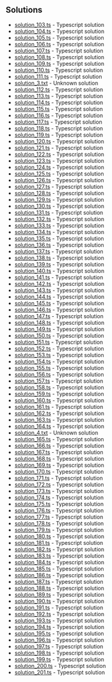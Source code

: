 

## Solutions

- [solution_103.ts](solution_103.ts) - Typescript solution
- [solution_104.ts](solution_104.ts) - Typescript solution
- [solution_105.ts](solution_105.ts) - Typescript solution
- [solution_106.ts](solution_106.ts) - Typescript solution
- [solution_107.ts](solution_107.ts) - Typescript solution
- [solution_108.ts](solution_108.ts) - Typescript solution
- [solution_109.ts](solution_109.ts) - Typescript solution
- [solution_110.ts](solution_110.ts) - Typescript solution
- [solution_111.ts](solution_111.ts) - Typescript solution
- [solution_3.txt](solution_3.txt) - Unknown solution
- [solution_112.ts](solution_112.ts) - Typescript solution
- [solution_113.ts](solution_113.ts) - Typescript solution
- [solution_114.ts](solution_114.ts) - Typescript solution
- [solution_115.ts](solution_115.ts) - Typescript solution
- [solution_116.ts](solution_116.ts) - Typescript solution
- [solution_117.ts](solution_117.ts) - Typescript solution
- [solution_118.ts](solution_118.ts) - Typescript solution
- [solution_119.ts](solution_119.ts) - Typescript solution
- [solution_120.ts](solution_120.ts) - Typescript solution
- [solution_121.ts](solution_121.ts) - Typescript solution
- [solution_122.ts](solution_122.ts) - Typescript solution
- [solution_123.ts](solution_123.ts) - Typescript solution
- [solution_124.ts](solution_124.ts) - Typescript solution
- [solution_125.ts](solution_125.ts) - Typescript solution
- [solution_126.ts](solution_126.ts) - Typescript solution
- [solution_127.ts](solution_127.ts) - Typescript solution
- [solution_128.ts](solution_128.ts) - Typescript solution
- [solution_129.ts](solution_129.ts) - Typescript solution
- [solution_130.ts](solution_130.ts) - Typescript solution
- [solution_131.ts](solution_131.ts) - Typescript solution
- [solution_132.ts](solution_132.ts) - Typescript solution
- [solution_133.ts](solution_133.ts) - Typescript solution
- [solution_134.ts](solution_134.ts) - Typescript solution
- [solution_135.ts](solution_135.ts) - Typescript solution
- [solution_136.ts](solution_136.ts) - Typescript solution
- [solution_137.ts](solution_137.ts) - Typescript solution
- [solution_138.ts](solution_138.ts) - Typescript solution
- [solution_139.ts](solution_139.ts) - Typescript solution
- [solution_140.ts](solution_140.ts) - Typescript solution
- [solution_141.ts](solution_141.ts) - Typescript solution
- [solution_142.ts](solution_142.ts) - Typescript solution
- [solution_143.ts](solution_143.ts) - Typescript solution
- [solution_144.ts](solution_144.ts) - Typescript solution
- [solution_145.ts](solution_145.ts) - Typescript solution
- [solution_146.ts](solution_146.ts) - Typescript solution
- [solution_147.ts](solution_147.ts) - Typescript solution
- [solution_148.ts](solution_148.ts) - Typescript solution
- [solution_149.ts](solution_149.ts) - Typescript solution
- [solution_150.ts](solution_150.ts) - Typescript solution
- [solution_151.ts](solution_151.ts) - Typescript solution
- [solution_152.ts](solution_152.ts) - Typescript solution
- [solution_153.ts](solution_153.ts) - Typescript solution
- [solution_154.ts](solution_154.ts) - Typescript solution
- [solution_155.ts](solution_155.ts) - Typescript solution
- [solution_156.ts](solution_156.ts) - Typescript solution
- [solution_157.ts](solution_157.ts) - Typescript solution
- [solution_158.ts](solution_158.ts) - Typescript solution
- [solution_159.ts](solution_159.ts) - Typescript solution
- [solution_160.ts](solution_160.ts) - Typescript solution
- [solution_161.ts](solution_161.ts) - Typescript solution
- [solution_162.ts](solution_162.ts) - Typescript solution
- [solution_163.ts](solution_163.ts) - Typescript solution
- [solution_164.ts](solution_164.ts) - Typescript solution
- [solution_4.txt](solution_4.txt) - Unknown solution
- [solution_165.ts](solution_165.ts) - Typescript solution
- [solution_166.ts](solution_166.ts) - Typescript solution
- [solution_167.ts](solution_167.ts) - Typescript solution
- [solution_168.ts](solution_168.ts) - Typescript solution
- [solution_169.ts](solution_169.ts) - Typescript solution
- [solution_170.ts](solution_170.ts) - Typescript solution
- [solution_171.ts](solution_171.ts) - Typescript solution
- [solution_172.ts](solution_172.ts) - Typescript solution
- [solution_173.ts](solution_173.ts) - Typescript solution
- [solution_174.ts](solution_174.ts) - Typescript solution
- [solution_175.ts](solution_175.ts) - Typescript solution
- [solution_176.ts](solution_176.ts) - Typescript solution
- [solution_177.ts](solution_177.ts) - Typescript solution
- [solution_178.ts](solution_178.ts) - Typescript solution
- [solution_179.ts](solution_179.ts) - Typescript solution
- [solution_180.ts](solution_180.ts) - Typescript solution
- [solution_181.ts](solution_181.ts) - Typescript solution
- [solution_182.ts](solution_182.ts) - Typescript solution
- [solution_183.ts](solution_183.ts) - Typescript solution
- [solution_184.ts](solution_184.ts) - Typescript solution
- [solution_185.ts](solution_185.ts) - Typescript solution
- [solution_186.ts](solution_186.ts) - Typescript solution
- [solution_187.ts](solution_187.ts) - Typescript solution
- [solution_188.ts](solution_188.ts) - Typescript solution
- [solution_189.ts](solution_189.ts) - Typescript solution
- [solution_190.ts](solution_190.ts) - Typescript solution
- [solution_191.ts](solution_191.ts) - Typescript solution
- [solution_192.ts](solution_192.ts) - Typescript solution
- [solution_193.ts](solution_193.ts) - Typescript solution
- [solution_194.ts](solution_194.ts) - Typescript solution
- [solution_195.ts](solution_195.ts) - Typescript solution
- [solution_196.ts](solution_196.ts) - Typescript solution
- [solution_197.ts](solution_197.ts) - Typescript solution
- [solution_198.ts](solution_198.ts) - Typescript solution
- [solution_199.ts](solution_199.ts) - Typescript solution
- [solution_200.ts](solution_200.ts) - Typescript solution
- [solution_201.ts](solution_201.ts) - Typescript solution
